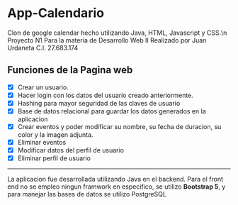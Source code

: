 # App-Calendario
Clon de google calendar hecho utilizando Java, HTML, Javascript y CSS.\n
Proyecto N1 Para la materia de Desarrollo Web II 
Realizado por Juan Urdaneta C.I. 27.683.174

## Funciones de la Pagina web
- [x] Crear un usuario.
- [x] Hacer login con los datos del usuario creado anteriormente.
- [x] Hashing para mayor seguridad de las claves de usuario
- [x] Base de datos relacional para guardar los datos generados en la aplicacion
- [x] Crear eventos y poder modificar su nombre, su fecha de duracion, su color y la imagen adjunta. 
- [x] Eliminar eventos
- [x] Modificar datos del perfil de usuario
- [x] Eliminar perfil de usuario

-------------
La aplicacion fue desarrollada utilizando Java en el backend. Para el front end no se empleo ningun framwork en especifico, se utilizo **Bootstrap 5**, y para manejar las bases de datos se utilizo PostgreSQL
